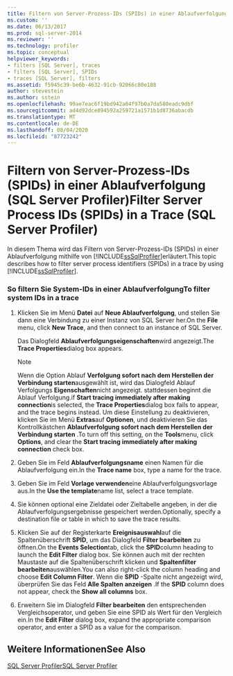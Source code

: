 ```yaml
---
title: Filtern von Server-Prozess-IDs (SPIDs) in einer Ablaufverfolgung (SQL Server Profiler) | Microsoft-Dokumentation
ms.custom: ''
ms.date: 06/13/2017
ms.prod: sql-server-2014
ms.reviewer: ''
ms.technology: profiler
ms.topic: conceptual
helpviewer_keywords:
- filters [SQL Server], traces
- filters [SQL Server], SPIDs
- traces [SQL Server], filters
ms.assetid: f5945c39-be6b-4632-91cb-92066c80e188
author: stevestein
ms.author: sstein
ms.openlocfilehash: 99ae7eac6f19bd942a04f97b0a7da580eadc9dbf
ms.sourcegitcommit: ad4d92dce894592a259721a1571b1d8736abacdb
ms.translationtype: MT
ms.contentlocale: de-DE
ms.lasthandoff: 08/04/2020
ms.locfileid: "87723242"
---
```

# <a name="filter-server-process-ids-spids-in-a-trace-sql-server-profiler"></a><span data-ttu-id="db84b-102">Filtern von Server-Prozess-IDs (SPIDs) in einer Ablaufverfolgung (SQL Server Profiler)</span><span class="sxs-lookup"><span data-stu-id="db84b-102">Filter Server Process IDs (SPIDs) in a Trace (SQL Server Profiler)</span></span>
  <span data-ttu-id="db84b-103">In diesem Thema wird das Filtern von Server-Prozess-IDs (SPIDs) in einer Ablaufverfolgung mithilfe von [!INCLUDE[ssSqlProfiler](../../includes/sssqlprofiler-md.md)]erläutert.</span><span class="sxs-lookup"><span data-stu-id="db84b-103">This topic describes how to filter server process identifiers (SPIDs) in a trace by using [!INCLUDE[ssSqlProfiler](../../includes/sssqlprofiler-md.md)].</span></span>  
  
### <a name="to-filter-system-ids-in-a-trace"></a><span data-ttu-id="db84b-104">So filtern Sie System-IDs in einer Ablaufverfolgung</span><span class="sxs-lookup"><span data-stu-id="db84b-104">To filter system IDs in a trace</span></span>  
  
1.  <span data-ttu-id="db84b-105">Klicken Sie im Menü **Datei** auf **Neue Ablaufverfolgung**, und stellen Sie dann eine Verbindung zu einer Instanz von SQL Server her.</span><span class="sxs-lookup"><span data-stu-id="db84b-105">On the **File** menu, click **New Trace**, and then connect to an instance of SQL Server.</span></span>  
  
     <span data-ttu-id="db84b-106">Das Dialogfeld **Ablaufverfolgungseigenschaften**wird angezeigt.</span><span class="sxs-lookup"><span data-stu-id="db84b-106">The **Trace Properties**dialog box appears.</span></span>  
  
    > [!NOTE]  
    >  <span data-ttu-id="db84b-107">Wenn die Option Ablauf **Verfolgung sofort nach dem Herstellen der Verbindung starten**ausgewählt ist, wird das Dialogfeld Ablauf Verfolgungs **Eigenschaften**nicht angezeigt. stattdessen beginnt die Ablauf Verfolgung.</span><span class="sxs-lookup"><span data-stu-id="db84b-107">if **Start tracing immediately after making connection**is selected, the **Trace Properties**dialog box fails to appear, and the trace begins instead.</span></span> <span data-ttu-id="db84b-108">Um diese Einstellung zu deaktivieren, klicken Sie im Menü **Extras**auf **Optionen**, und deaktivieren Sie das Kontrollkästchen **Ablaufverfolgung sofort nach dem Herstellen der Verbindung starten** .</span><span class="sxs-lookup"><span data-stu-id="db84b-108">To turn off this setting, on the **Tools**menu, click **Options**, and clear the **Start tracing immediately after making connection** check box.</span></span>  
  
2.  <span data-ttu-id="db84b-109">Geben Sie im Feld **Ablaufverfolgungsname** einen Namen für die Ablaufverfolgung ein.</span><span class="sxs-lookup"><span data-stu-id="db84b-109">In the **Trace name** box, type a name for the trace.</span></span>  
  
3.  <span data-ttu-id="db84b-110">Geben Sie im Feld **Vorlage verwenden**eine Ablaufverfolgungsvorlage aus.</span><span class="sxs-lookup"><span data-stu-id="db84b-110">In the **Use the template**name list, select a trace template.</span></span>  
  
4.  <span data-ttu-id="db84b-111">Sie können optional eine Zieldatei oder Zieltabelle angeben, in der die Ablaufverfolgungsergebnisse gespeichert werden.</span><span class="sxs-lookup"><span data-stu-id="db84b-111">Optionally, specify a destination file or table in which to save the trace results.</span></span>  
  
5.  <span data-ttu-id="db84b-112">Klicken Sie auf der Registerkarte **Ereignisauswahl**auf die Spaltenüberschrift **SPID**, um das Dialogfeld **Filter bearbeiten** zu öffnen.</span><span class="sxs-lookup"><span data-stu-id="db84b-112">On the **Events Selection**tab, click the **SPID**column heading to launch the **Edit Filter** dialog box.</span></span> <span data-ttu-id="db84b-113">Sie können auch mit der rechten Maustaste auf die Spaltenüberschrift klicken und **Spaltenfilter bearbeiten**auswählen.</span><span class="sxs-lookup"><span data-stu-id="db84b-113">You can also right-click the column heading and choose **Edit Column Filter**.</span></span> <span data-ttu-id="db84b-114">Wenn die **SPID** -Spalte nicht angezeigt wird, überprüfen Sie das Feld **Alle Spalten anzeigen** .</span><span class="sxs-lookup"><span data-stu-id="db84b-114">If the **SPID** column does not appear, check the **Show all columns** box.</span></span>  
  
6.  <span data-ttu-id="db84b-115">Erweitern Sie im Dialogfeld **Filter bearbeiten** den entsprechenden Vergleichsoperator, und geben Sie eine SPID als Wert für den Vergleich ein.</span><span class="sxs-lookup"><span data-stu-id="db84b-115">In the **Edit Filter** dialog box, expand the appropriate comparison operator, and enter a SPID as a value for the comparison.</span></span>  
  
## <a name="see-also"></a><span data-ttu-id="db84b-116">Weitere Informationen</span><span class="sxs-lookup"><span data-stu-id="db84b-116">See Also</span></span>  
 [<span data-ttu-id="db84b-117">SQL Server Profiler</span><span class="sxs-lookup"><span data-stu-id="db84b-117">SQL Server Profiler</span></span>](sql-server-profiler.md)  
  
  

